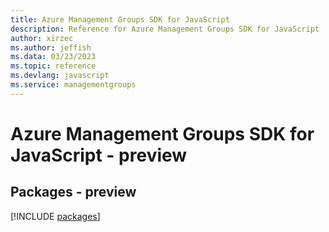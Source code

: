 ```yaml
---
title: Azure Management Groups SDK for JavaScript
description: Reference for Azure Management Groups SDK for JavaScript
author: xirzec
ms.author: jeffish
ms.data: 03/23/2023
ms.topic: reference
ms.devlang: javascript
ms.service: managementgroups
---
```

# Azure Management Groups SDK for JavaScript - preview
## Packages - preview
[!INCLUDE [packages](management-groups-index.md)]
